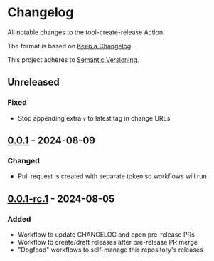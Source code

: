 # Changelog

All notable changes to the tool-create-release Action.

The format is based on [Keep a Changelog](https://keepachangelog.com/en/1.0.0/).

This project adheres to [Semantic Versioning](https://semver.org/spec/v2.0.0.html).

## Unreleased

### Fixed

- Stop appending extra `v` to latest tag in change URLs

## [0.0.1] - 2024-08-09

### Changed

- Pull request is created with separate token so workflows will run

## [0.0.1-rc.1] - 2024-08-05

### Added

- Workflow to update CHANGELOG and open pre-release PRs
- Workflow to create/draft releases after pre-release PR merge
- "Dogfood" workflows to self-manage this repository's releases

[0.0.1]: https://github.com/uclahs-cds/tool-create-release/compare/v0.0.1-rc.1...v0.0.1
[0.0.1-rc.1]: https://github.com/uclahs-cds/tool-create-release/releases/tag/v0.0.1-rc.1
